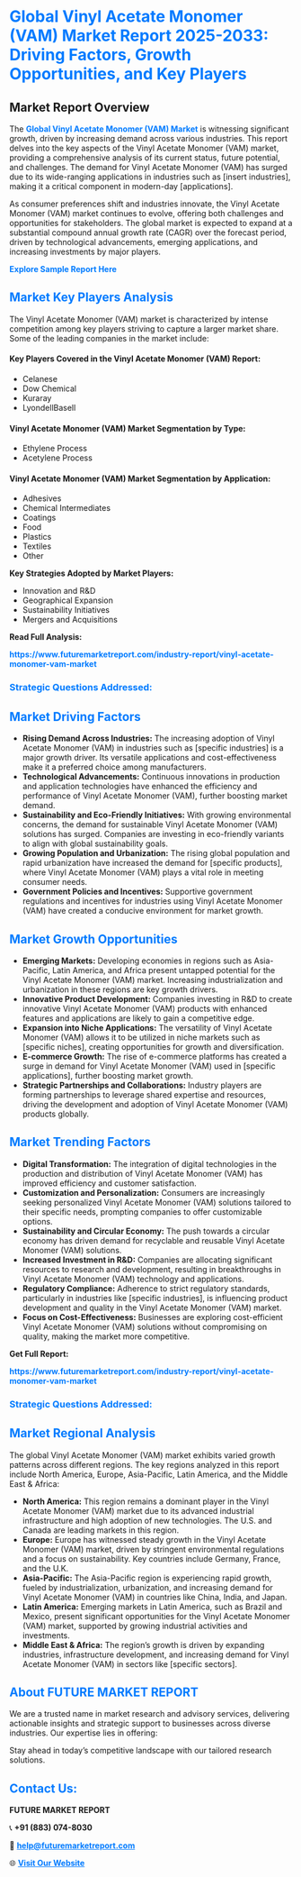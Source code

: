 <h1 style="color: #007BFF;">Global Vinyl Acetate Monomer (VAM) Market Report 2025-2033: Driving Factors, Growth Opportunities, and Key Players</h1>

<section id="overview">
<h2>Market Report Overview</h2>
<p>The <a href="https://www.futuremarketreport.com/industry-report/vinyl-acetate-monomer-vam-market" style="color: #007BFF; text-decoration: none;"><strong>Global Vinyl Acetate Monomer (VAM) Market</strong></a> is witnessing significant growth, driven by increasing demand across various industries. This report delves into the key aspects of the Vinyl Acetate Monomer (VAM) market, providing a comprehensive analysis of its current status, future potential, and challenges. The demand for Vinyl Acetate Monomer (VAM) has surged due to its wide-ranging applications in industries such as [insert industries], making it a critical component in modern-day [applications].</p>
<p>As consumer preferences shift and industries innovate, the Vinyl Acetate Monomer (VAM) market continues to evolve, offering both challenges and opportunities for stakeholders. The global market is expected to expand at a substantial compound annual growth rate (CAGR) over the forecast period, driven by technological advancements, emerging applications, and increasing investments by major players.</p>
</section>

<section id="overview">
<p><a href="https://www.futuremarketreport.com/request-sample/reportId=27467" style="color: #007BFF; text-decoration: none;"><strong>Explore Sample Report Here</strong></a></p>
</section>

<section id="key-players">
<h2 style="color: #007BFF;">Market Key Players Analysis</h2>
<p>The Vinyl Acetate Monomer (VAM) market is characterized by intense competition among key players striving to capture a larger market share. Some of the leading companies in the market include:</p>
<h4>Key Players Covered in the Vinyl Acetate Monomer (VAM) Report:</h4>
<ul><li>Celanese</li><li>Dow Chemical</li><li>Kuraray</li><li>LyondellBasell</li></ul>
<h4>Vinyl Acetate Monomer (VAM) Market Segmentation by Type:</h4>
<ul><li>Ethylene Process</li><li>Acetylene Process</li></ul>

<h4>Vinyl Acetate Monomer (VAM) Market Segmentation by Application:</h4>
<ul><li>Adhesives</li><li>Chemical Intermediates</li><li>Coatings</li><li>Food</li><li>Plastics</li><li>Textiles</li><li>Other</li></ul>
<p><strong>Key Strategies Adopted by Market Players:</strong></p>
<ul>
<li>Innovation and R&D</li>
<li>Geographical Expansion</li>
<li>Sustainability Initiatives</li>
<li>Mergers and Acquisitions</li>
</ul>
</section>

<section>
<p><strong>Read Full Analysis: </strong></p><a href="https://www.futuremarketreport.com/industry-report/vinyl-acetate-monomer-vam-market" style="color: #007BFF; text-decoration: none;"><strong>https://www.futuremarketreport.com/industry-report/vinyl-acetate-monomer-vam-market</strong></a>
<h3 style="color: #007BFF;">Strategic Questions Addressed:</h3>
</section>

<section id="driving-factors">
<h2 style="color: #007BFF;">Market Driving Factors</h2>
<ul>
<li><strong>Rising Demand Across Industries:</strong> The increasing adoption of Vinyl Acetate Monomer (VAM) in industries such as [specific industries] is a major growth driver. Its versatile applications and cost-effectiveness make it a preferred choice among manufacturers.</li>
<li><strong>Technological Advancements:</strong> Continuous innovations in production and application technologies have enhanced the efficiency and performance of Vinyl Acetate Monomer (VAM), further boosting market demand.</li>
<li><strong>Sustainability and Eco-Friendly Initiatives:</strong> With growing environmental concerns, the demand for sustainable Vinyl Acetate Monomer (VAM) solutions has surged. Companies are investing in eco-friendly variants to align with global sustainability goals.</li>
<li><strong>Growing Population and Urbanization:</strong> The rising global population and rapid urbanization have increased the demand for [specific products], where Vinyl Acetate Monomer (VAM) plays a vital role in meeting consumer needs.</li>
<li><strong>Government Policies and Incentives:</strong> Supportive government regulations and incentives for industries using Vinyl Acetate Monomer (VAM) have created a conducive environment for market growth.</li>
</ul>
</section>

<section id="growth-opportunities">
<h2 style="color: #007BFF;">Market Growth Opportunities</h2>
<ul>
<li><strong>Emerging Markets:</strong> Developing economies in regions such as Asia-Pacific, Latin America, and Africa present untapped potential for the Vinyl Acetate Monomer (VAM) market. Increasing industrialization and urbanization in these regions are key growth drivers.</li>
<li><strong>Innovative Product Development:</strong> Companies investing in R&D to create innovative Vinyl Acetate Monomer (VAM) products with enhanced features and applications are likely to gain a competitive edge.</li>
<li><strong>Expansion into Niche Applications:</strong> The versatility of Vinyl Acetate Monomer (VAM) allows it to be utilized in niche markets such as [specific niches], creating opportunities for growth and diversification.</li>
<li><strong>E-commerce Growth:</strong> The rise of e-commerce platforms has created a surge in demand for Vinyl Acetate Monomer (VAM) used in [specific applications], further boosting market growth.</li>
<li><strong>Strategic Partnerships and Collaborations:</strong> Industry players are forming partnerships to leverage shared expertise and resources, driving the development and adoption of Vinyl Acetate Monomer (VAM) products globally.</li>
</ul>
</section>

<section id="trending-factors">
<h2 style="color: #007BFF;">Market Trending Factors</h2>
<ul>
<li><strong>Digital Transformation:</strong> The integration of digital technologies in the production and distribution of Vinyl Acetate Monomer (VAM) has improved efficiency and customer satisfaction.</li>
<li><strong>Customization and Personalization:</strong> Consumers are increasingly seeking personalized Vinyl Acetate Monomer (VAM) solutions tailored to their specific needs, prompting companies to offer customizable options.</li>
<li><strong>Sustainability and Circular Economy:</strong> The push towards a circular economy has driven demand for recyclable and reusable Vinyl Acetate Monomer (VAM) solutions.</li>
<li><strong>Increased Investment in R&D:</strong> Companies are allocating significant resources to research and development, resulting in breakthroughs in Vinyl Acetate Monomer (VAM) technology and applications.</li>
<li><strong>Regulatory Compliance:</strong> Adherence to strict regulatory standards, particularly in industries like [specific industries], is influencing product development and quality in the Vinyl Acetate Monomer (VAM) market.</li>
<li><strong>Focus on Cost-Effectiveness:</strong> Businesses are exploring cost-efficient Vinyl Acetate Monomer (VAM) solutions without compromising on quality, making the market more competitive.</li>
</ul>
</section>

<section>
<p><strong>Get Full Report: </strong></p><a href="https://www.futuremarketreport.com/industry-report/vinyl-acetate-monomer-vam-market" style="color: #007BFF; text-decoration: none;"><strong>https://www.futuremarketreport.com/industry-report/vinyl-acetate-monomer-vam-market</strong></a>
<h3 style="color: #007BFF;">Strategic Questions Addressed:</h3>
</section>


<section id="regional-analysis">
<h2 style="color: #007BFF;">Market Regional Analysis</h2>
<p>The global Vinyl Acetate Monomer (VAM) market exhibits varied growth patterns across different regions. The key regions analyzed in this report include North America, Europe, Asia-Pacific, Latin America, and the Middle East & Africa:</p>
<ul>
<li><strong>North America:</strong> This region remains a dominant player in the Vinyl Acetate Monomer (VAM) market due to its advanced industrial infrastructure and high adoption of new technologies. The U.S. and Canada are leading markets in this region.</li>
<li><strong>Europe:</strong> Europe has witnessed steady growth in the Vinyl Acetate Monomer (VAM) market, driven by stringent environmental regulations and a focus on sustainability. Key countries include Germany, France, and the U.K.</li>
<li><strong>Asia-Pacific:</strong> The Asia-Pacific region is experiencing rapid growth, fueled by industrialization, urbanization, and increasing demand for Vinyl Acetate Monomer (VAM) in countries like China, India, and Japan.</li>
<li><strong>Latin America:</strong> Emerging markets in Latin America, such as Brazil and Mexico, present significant opportunities for the Vinyl Acetate Monomer (VAM) market, supported by growing industrial activities and investments.</li>
<li><strong>Middle East & Africa:</strong> The region’s growth is driven by expanding industries, infrastructure development, and increasing demand for Vinyl Acetate Monomer (VAM) in sectors like [specific sectors].</li>
</ul>
</section>

<footer>
<h2 style="color: #007BFF;">About FUTURE MARKET REPORT</h2>
<p>We are a trusted name in market research and advisory services, delivering actionable insights and strategic support to businesses across diverse industries. Our expertise lies in offering:</p>

<p>Stay ahead in today’s competitive landscape with our tailored research solutions.</p>

<h2 style="color: #007BFF;">Contact Us:</h2>
<p><strong>FUTURE MARKET REPORT</strong></p>
<p>📞 <strong>+91 (883) 074-8030</strong></p>
<p>📧 <strong><a href="mailto:help@futuremarketreport.com" style="color: #007BFF;">help@futuremarketreport.com</a></strong></p>
<p>🌐 <strong><a href="https://www.futuremarketreport.com/" style="color: #007BFF;">Visit Our Website</a></strong></p>
</footer>